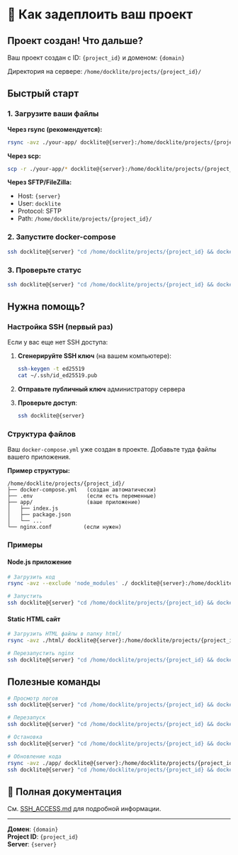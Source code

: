 # 🚀 Как задеплоить ваш проект

## Проект создан! Что дальше?

Ваш проект создан с ID: `{project_id}` и доменом: `{domain}`

Директория на сервере: `/home/docklite/projects/{project_id}/`

## Быстрый старт

### 1. Загрузите ваши файлы

**Через rsync (рекомендуется):**
```bash
rsync -avz ./your-app/ docklite@{server}:/home/docklite/projects/{project_id}/
```

**Через scp:**
```bash
scp -r ./your-app/* docklite@{server}:/home/docklite/projects/{project_id}/
```

**Через SFTP/FileZilla:**
- Host: `{server}`
- User: `docklite`
- Protocol: SFTP
- Path: `/home/docklite/projects/{project_id}/`

### 2. Запустите docker-compose

```bash
ssh docklite@{server} "cd /home/docklite/projects/{project_id} && docker-compose up -d"
```

### 3. Проверьте статус

```bash
ssh docklite@{server} "cd /home/docklite/projects/{project_id} && docker-compose ps"
```

## Нужна помощь?

### Настройка SSH (первый раз)

Если у вас еще нет SSH доступа:

1. **Сгенерируйте SSH ключ** (на вашем компьютере):
   ```bash
   ssh-keygen -t ed25519
   cat ~/.ssh/id_ed25519.pub
   ```

2. **Отправьте публичный ключ** администратору сервера

3. **Проверьте доступ**:
   ```bash
   ssh docklite@{server}
   ```

### Структура файлов

Ваш `docker-compose.yml` уже создан в проекте. Добавьте туда файлы вашего приложения.

**Пример структуры:**
```
/home/docklite/projects/{project_id}/
├── docker-compose.yml   (создан автоматически)
├── .env                 (если есть переменные)
├── app/                 (ваше приложение)
│   ├── index.js
│   ├── package.json
│   └── ...
└── nginx.conf          (если нужен)
```

### Примеры

#### Node.js приложение
```bash
# Загрузить код
rsync -avz --exclude 'node_modules' ./ docklite@{server}:/home/docklite/projects/{project_id}/

# Запустить
ssh docklite@{server} "cd /home/docklite/projects/{project_id} && docker-compose up -d"
```

#### Static HTML сайт
```bash
# Загрузить HTML файлы в папку html/
rsync -avz ./html/ docklite@{server}:/home/docklite/projects/{project_id}/html/

# Перезапустить nginx
ssh docklite@{server} "cd /home/docklite/projects/{project_id} && docker-compose restart"
```

## Полезные команды

```bash
# Просмотр логов
ssh docklite@{server} "cd /home/docklite/projects/{project_id} && docker-compose logs -f"

# Перезапуск
ssh docklite@{server} "cd /home/docklite/projects/{project_id} && docker-compose restart"

# Остановка
ssh docklite@{server} "cd /home/docklite/projects/{project_id} && docker-compose down"

# Обновление кода
rsync -avz ./app/ docklite@{server}:/home/docklite/projects/{project_id}/
ssh docklite@{server} "cd /home/docklite/projects/{project_id} && docker-compose restart"
```

## 📖 Полная документация

См. [SSH_ACCESS.md](/home/pavel/docklite/SSH_ACCESS.md) для подробной информации.

---

**Домен**: `{domain}`  
**Project ID**: `{project_id}`  
**Server**: `{server}`


